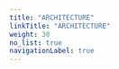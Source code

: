 ```yaml
---
title: "ARCHITECTURE"
linkTitle: "ARCHITECTURE"
weight: 30
no_list: true
navigationLabel: true
---
```


